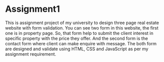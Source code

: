 # Assignment1

This is assignment project of my university to design three page real estate website with form validation. You can see two form in this website, the first one is in property page. So, that form help to submit the client interest in specific property with the price they offer. And the second form is the contact form where client can make enquire with message. The both form are designed and validate using HTML, CSS and JavaScript as per my assignment requirement.
